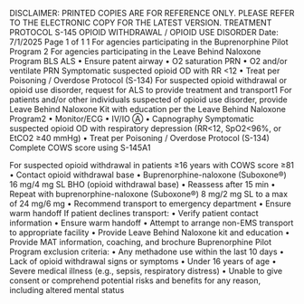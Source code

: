 DISCLAIMER: PRINTED COPIES ARE FOR REFERENCE ONLY. PLEASE REFER TO THE ELECTRONIC COPY FOR THE LATEST VERSION.
TREATMENT PROTOCOL S-145
OPIOID WITHDRAWAL / OPIOID USE DISORDER
Date: 7/1/2025 Page 1 of 1
1 For agencies participating in the Buprenorphine Pilot Program
2 For agencies participating in the Leave Behind Naloxone Program
BLS ALS
• Ensure patent airway
• O2 saturation PRN
• O2 and/or ventilate PRN
Symptomatic suspected opioid OD with
RR <12
• Treat per Poisoning / Overdose Protocol
(S-134)
For suspected opioid withdrawal or opioid
use disorder, request for ALS to provide
treatment and transport1
For patients and/or other individuals
suspected of opioid use disorder, provide
Leave Behind Naloxone Kit with education
per the Leave Behind Naloxone Program2
• Monitor/ECG
• IV/IO Ⓐ
• Capnography
Symptomatic suspected opioid OD with respiratory depression
(RR<12, SpO2<96%, or EtCO2 ≥40 mmHg)
• Treat per Poisoning / Overdose Protocol (S-134)
Complete COWS score using S-145A1

For suspected opioid withdrawal in patients ≥16 years with
COWS score ≥81
• Contact opioid withdrawal base
• Buprenorphine-naloxone (Suboxone®) 16 mg/4 mg SL BHO
(opioid withdrawal base)
• Reassess after 15 min
• Repeat with buprenorphine-naloxone (Suboxone®) 8 mg/2 mg SL
to a max of 24 mg/6 mg
• Recommend transport to emergency department
• Ensure warm handoff
If patient declines transport:
• Verify patient contact information
• Ensure warm handoff
• Attempt to arrange non-EMS transport to appropriate facility
• Provide Leave Behind Naloxone kit and education
• Provide MAT information, coaching, and brochure
Buprenorphine Pilot Program exclusion criteria:
• Any methadone use within the last 10 days
• Lack of opioid withdrawal signs or symptoms
• Under 16 years of age
• Severe medical illness (e.g., sepsis, respiratory distress)
• Unable to give consent or comprehend potential risks and benefits for any reason, including altered mental status

